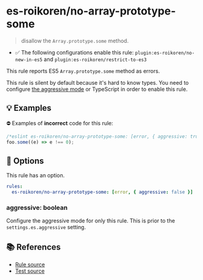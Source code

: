 # es-roikoren/no-array-prototype-some
> disallow the `Array.prototype.some` method.

- ✅ The following configurations enable this rule: `plugin:es-roikoren/no-new-in-es5` and `plugin:es-roikoren/restrict-to-es3`

This rule reports ES5 `Array.prototype.some` method as errors.

This rule is silent by default because it's hard to know types. You need to configure [the aggressive mode](../#the-aggressive-mode) or TypeScript in order to enable this rule.

## 💡 Examples

⛔ Examples of **incorrect** code for this rule:

```js
/*eslint es-roikoren/no-array-prototype-some: [error, { aggressive: true }] */
foo.some((e) => e !== 0);
```

## 🔧 Options

This rule has an option.

```yml
rules:
  es-roikoren/no-array-prototype-some: [error, { aggressive: false }]
```

### aggressive: boolean

Configure the aggressive mode for only this rule.
This is prior to the `settings.es.aggressive` setting.

## 📚 References

- [Rule source](https://github.com/roikoren755/eslint-plugin-es/blob/v0.0.5/src/rules/no-array-prototype-some.ts)
- [Test source](https://github.com/roikoren755/eslint-plugin-es/blob/v0.0.5/tests/src/rules/no-array-prototype-some.ts)
